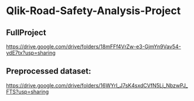# Qlik-Road-Safety-Analysis-Project
## FullProject

https://drive.google.com/drive/folders/18mFFf4VrZw-e3-GjmYn9Vav54-ydE7tx?usp=sharing
## Preprocessed dataset:
https://drive.google.com/drive/folders/16WYrI_J7sK4sxdCVfN5Lj_NbzwPJ_FTS?usp=sharing

